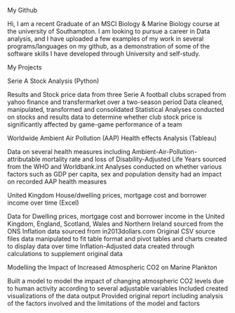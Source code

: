 My Github
 

Hi, I am a recent Graduate of an MSCI Biology & Marine Biology course at the university of Southampton. I am looking to pursue a career in Data analysis, and I have uploaded a few examples of my work in several programs/languages on my github, as a demonstration of some of the software skills I have developed through University and self-study.

 

My Projects
 

Serie A Stock Analysis (Python)

Results and Stock price data from three Serie A football clubs scraped from yahoo finance and transfermarket over a two-season period
Data cleaned, manipulated, transformed and consolidated
Statistical Analyses conducted on stocks and results data to determine whether club stock price is significantly affected by game-game performance of a team
 

Worldwide Ambient Air Pollution (AAP) Health effects Analysis (Tableau)

Data on several health measures including Ambient-Air-Pollution-attributable mortality rate and loss of Disability-Adjusted Life Years sourced from the WHO and Worldbank.int
Analyses conducted on whether various factors such as GDP per capita, sex and population density had an impact on recorded AAP health measures
 

United Kingdom House/dwelling prices, mortgage cost and borrower income over time (Excel)

Data for Dwelling prices, mortgage cost and borrower income in the United Kingdom, England, Scotland, Wales and Northern Ireland sourced from the ONS
Inflation data sourced from in2013dollars.com
Original CSV source files data manipulated to fit table format and pivot tables and charts created to display data over time
Inflation-Adjusted data created through calculations to supplement original data



Modelling the Impact of Increased Atmospheric CO2 on Marine Plankton


Built a model to model the impact of changing atmospheric CO2 levels due to human activity according to several adjustable variables
Included created visualizations of the data output
Provided original report including analysis of the factors involved and the limitations of the model and factors




